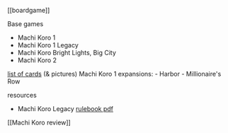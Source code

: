 [[boardgame]]

Base games
- Machi Koro 1
- Machi Koro 1 Legacy
- Machi Koro Bright Lights, Big City
- Machi Koro 2

[list of cards](https://machi-koro.fandom.com/wiki/List_of_cards) (& pictures)
Machi Koro 1 expansions:
	- Harbor
	- Millionaire's Row

resources
- Machi Koro Legacy [rulebook pdf](https://cdn.1j1ju.com/medias/2b/01/3c-machi-koro-legacy-rulebook.pdf)

[[Machi Koro review]]